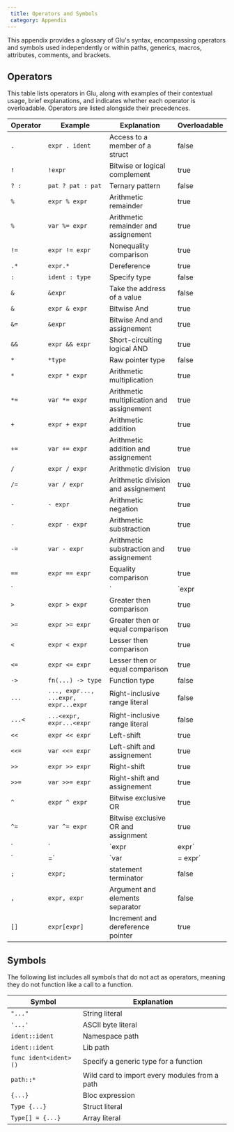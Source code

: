 ```yaml
---
 title: Operators and Symbols
 category: Appendix
---
```


This appendix provides a glossary of Glu's syntax, encompassing operators
and symbols used independently or within paths, generics, macros, attributes, comments, and brackets.

## Operators
This table lists operators in Glu, along with examples of their contextual
usage, brief explanations, and indicates whether each operator is
overloadable. Operators are listed alongside their precedences.

| Operator | Example  | Explanation | Overloadable |
|----------|----------|-------------|--------------|
| `.` | `expr . ident` | Access to a member of a struct | false |
| `!` | `!expr` | Bitwise or logical complement | true |
| `? :` | `pat ? pat : pat` | Ternary pattern | false |
| `%` | `expr % expr` | Arithmetic remainder | true |
| `%` | `var %= expr` | Arithmetic remainder and assignement | true |
| `!=` | `expr != expr` | Nonequality comparison | true |
| `.*` | `expr.*`  | Dereference | true |
| `:` | `ident : type` | Specify type | false |
| `&` | `&expr` | Take the address of a value | false |
| `&` | `expr & expr` | Bitwise And | true |
| `&=` | `&expr` | Bitwise And and assignement | true |
| `&&` | `expr && expr` | Short-circuiting logical AND | true |
| `*` | `*type` | Raw pointer type | false |
| `*` | `expr * expr` | Arithmetic multiplication | true |
| `*=` | `var *= expr` | Arithmetic multiplication and assignement | true |
| `+` | `expr + expr` | Arithmetic addition | true |
| `+=` | `var += expr` | Arithmetic addition and assignement | true |
| `/` | `expr / expr` | Arithmetic division | true |
| `/=` | `var / expr` | Arithmetic division and assignement | true |
| `-` | `- expr` | Arithmetic negation | true |
| `-` | `expr - expr` | Arithmetic substraction | true |
| `-=` | `var - expr` | Arithmetic substraction and assignement | true |
| `==` | `expr == expr` | Equality comparison | true |
| `||` | `expr || expr` | Short-circuiting logical OR | true |
| `>` | `expr > expr` | Greater then comparison | true |
| `>=` | `expr >= expr` | Greater then or equal comparison | true |
| `<` | `expr < expr` | Lesser then comparison | true |
| `<=` | `expr <= expr` | Lesser then or equal comparison | true |
| `->` | `fn(...) -> type` | Function type | false |
| `...` | `..., expr..., ...expr, expr...expr` | Right-inclusive range literal | false |
| `...<` | `...<expr, expr...<expr` | Right-inclusive range literal | false |
| `<<` | `expr << expr` | Left-shift | true |
| `<<=` | `var <<= expr` | Left-shift and assignement | true |
| `>>` | `expr >> expr` | Right-shift | true |
| `>>=` | `var >>= expr` | Right-shift and assignement | true |
| `^` | `expr ^ expr` | Bitwise exclusive OR | true |
| `^=` | `var ^= expr` | Bitwise exclusive OR and assignment | true |
| `|` | `expr | expr` | Bitwise OR | true |
| `|=` | `var |= expr` | Bitwise OR and assignement | true |
| `;` | `expr;` | statement terminator | false |
| `,` | `expr, expr` | Argument and elements separator | false |
| `[]` | `expr[expr]` | Increment and dereference pointer | true |

## Symbols
The following list includes all symbols that do not act as operators,
meaning they do not function like a call to a function.

| Symbol | Explanation |
|----------|----------|
| `"..."` | String literal |
| `'...'` | ASCII byte literal |
| `ident::ident` | Namespace path |
| `ident::ident` | Lib path |
| `func ident<ident>()` | Specify a generic type for a function |
| `path::*` | Wild card to import every modules from a path |
| `{...}` | Bloc expression |
| `Type {...}` | Struct literal |
| `Type[] = {...}` | Array literal |
